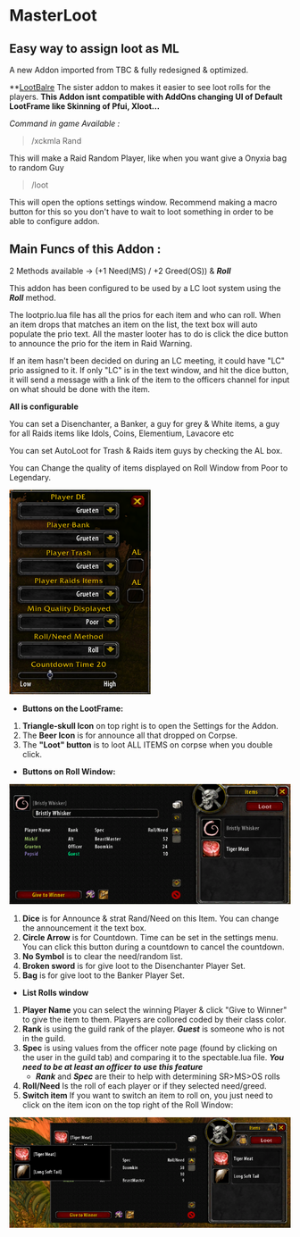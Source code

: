# MasterLoot

## Easy way to assign loot as ML

A new Addon imported from TBC & fully redesigned & optimized.

**[LootBalre](https://github.com/MarcelineVQ/LootBlare) The sister addon to makes it easier to see loot rolls for the players.
**This  Addon isnt compatible with AddOns changing UI of Default LootFrame like Skinning of Pfui, Xloot...**

*Command in game Available :*
> /xckmla Rand

This will make a Raid Random Player, like when you want give a Onyxia bag to random Guy

> /loot

This will open the options settings window. Recommend making a macro button for this so you don't have to wait to loot something in order to be able to configure addon. 

## Main Funcs of this Addon :

2 Methods available -> (+1 Need(MS) / +2 Greed(OS)) & ***Roll***

This addon has been configured to be used by a LC loot system using the ***Roll*** method. 

The lootprio.lua file has all the prios for each item and who can roll. When an item drops that matches an item on the list, the text box will auto populate the prio text. All the master looter has to do is click the dice button to announce the prio for the item in Raid Warning. 

If an item hasn't been decided on during an LC meeting, it could have "LC" prio assigned to it. If only "LC" is in the text window, and hit the dice button, it will send a message with a link of the item to the officers channel for input on what should be done with the item. 

**All is configurable**<br />

You can set a Disenchanter, a Banker, a guy for grey & White items, a guy for all Raids items like Idols, Coins, Elementium, Lavacore etc

You can set AutoLoot for Trash & Raids item guys by checking the AL box.

You can Change the quality of items displayed on Roll Window from Poor to Legendary.

![Screenshot](img/options.png)

- **Buttons on the LootFrame:**

1. **Triangle-skull Icon** on top right is to open the Settings for the Addon.
2. The **Beer Icon** is for announce all that dropped on Corpse.
3. The **"Loot" button** is to loot ALL ITEMS on corpse when you double click.

- **Buttons on Roll Window:**

![Screenshot](img/list.png)

1. **Dice** is for Announce & strat Rand/Need on this Item. You can change the announcement it the text box. 
2. **Circle Arrow** is for Countdown. Time can be set in the settings menu. You can click this button during a countdown to cancel the countdown.
3. **No Symbol** is to clear the need/random list.
4. **Broken sword** is for give loot to the Disenchanter Player Set.
5. **Bag** is for give loot to the Banker Player Set.

- **List Rolls window**

1. **Player Name** you can select the winning Player & click "Give to Winner" to give the item to them. Players are collored coded by their class color. 
2. **Rank** is using the guild rank of the player. ***Guest*** is someone who is not in the guild. 
3. **Spec** is using values from the officer note page (found by clicking on the user in the guild tab) and comparing it to the spectable.lua file. ***You need to be at least an officer to use this feature***
    - ***Rank*** and ***Spec*** are their to help with determining SR>MS>OS rolls
4. **Roll/Need** Is the roll of each player or if they selected need/greed.
5. **Switch item** If you want to switch an item to roll on, you just need to click on the item icon on the top right of the Roll Window:

![Screenshot](img/select.png)

